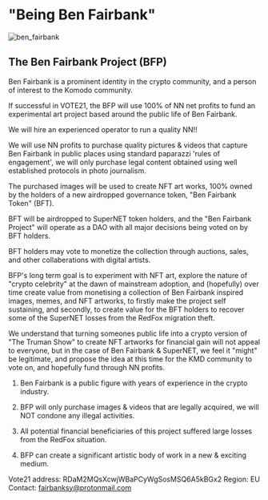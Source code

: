 # "Being Ben Fairbank"

![ben_fairbank](https://user-images.githubusercontent.com/81842807/113479651-04d95500-94dc-11eb-90c3-9baf00e86277.png)


## The Ben Fairbank Project (BFP)

Ben Fairbank is a prominent identity in the crypto community, and a person of interest to the Komodo community.

If successful in VOTE21, the BFP will use 100% of NN net profits to fund an experimental art project based around the public life of Ben Fairbank.

We will hire an experienced operator to run a quality NN!!

We will use NN profits to purchase quality pictures & videos that capture Ben Fairbank in public places using standard paparazzi 'rules of engagement', we will only purchase legal content obtained using well established protocols in photo journalism.

The purchased images will be used to create NFT art works, 100% owned by the holders of a new airdropped governance token, "Ben Fairbank Token" (BFT).

BFT will be airdropped to SuperNET token holders, and the "Ben Fairbank Project" will operate as a DAO with all major decisions being voted on by BFT holders.

BFT holders may vote to monetize the collection through auctions, sales, and other collaberations with digital artists.

BFP's long term goal is to experiment with NFT art, explore the nature of "crypto celebrity" at the dawn of mainstream adoption, and (hopefully) over time create value from monetising a collection of Ben Fairbank inspired images, memes, and NFT artworks, to firstly make the project self sustaining, and secondly, to create value for the BFT holders to recover some of the SuperNET losses from the RedFox migration theft.

We understand that turning someones public life into a crypto version of "The Truman Show" to create NFT artworks for financial gain will not appeal to everyone, but in the case of Ben Fairbank & SuperNET, we feel it "might" be legitimate, and propose the idea at this time for the KMD community to vote on, and hopefully fund through NN profits.

1. Ben Fairbank is a public figure with years of experience in the crypto industry.

2. BFP will only purchase images & videos that are legally acquired, we will NOT condone any illegal activities.

3. All potential financial beneficiaries of this project suffered large losses from the RedFox situation.

4. BFP can create a significant artistic body of work in a new & exciting medium.



Vote21 address: RDaM2MQsXcwjWBaPCyWgSosMSQ6A5kBGx2
Region: EU
Contact: fairbanksy@protonmail.com
